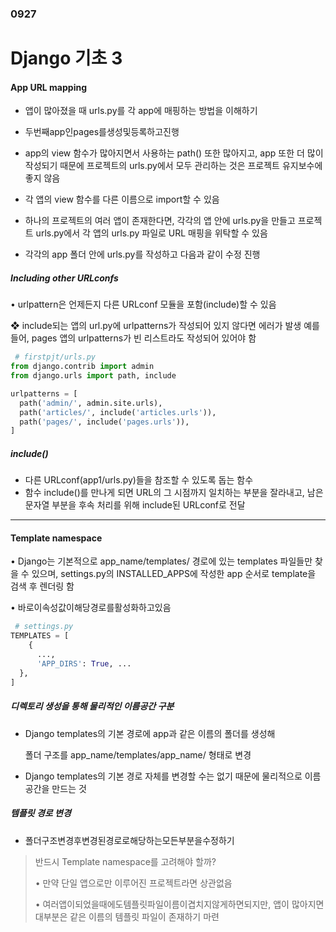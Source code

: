 ### 0927

# Django 기초 3

#### App URL mapping

- 앱이 많아졌을 때 urls.py를 각 app에 매핑하는 방법을 이해하기
- 두번째app인pages를생성및등록하고진행
- app의 view 함수가 많아지면서 사용하는 path() 또한 많아지고,
   app 또한 더 많이 작성되기 때문에 프로젝트의 urls.py에서 모두 관리하는 것은 프로젝트 유지보수에 좋지 않음

- 각 앱의 view 함수를 다른 이름으로 import할 수 있음

- 하나의 프로젝트의 여러 앱이 존재한다면, 각각의 앱 안에 urls.py을 만들고 프로젝트 urls.py에서 각 앱의 urls.py 파일로 URL 매핑을 위탁할 수 있음
- 각각의 app 폴더 안에 urls.py를 작성하고 다음과 같이 수정 진행

##### Including other URLconfs

• urlpattern은 언제든지 다른 URLconf 모듈을 포함(include)할 수 있음

❖ include되는 앱의 url.py에 urlpatterns가 작성되어 있지 않다면 에러가 발생 예를 들어, pages 앱의 urlpatterns가 빈 리스트라도 작성되어 있어야 함

```python
 # firstpjt/urls.py
from django.contrib import admin
from django.urls import path, include

urlpatterns = [
  path('admin/', admin.site.urls), 
  path('articles/', include('articles.urls')), 
  path('pages/', include('pages.urls')),
]
```

##### include()

- 다른 URLconf(app1/urls.py)들을 참조할 수 있도록 돕는 함수
- 함수 include()를 만나게 되면 URL의 그 시점까지 일치하는 부분을 잘라내고, 남은 문자열 부분을 후속 처리를 위해 include된 URLconf로 전달

------------------

#### Template namespace

• Django는 기본적으로 app_name/templates/ 경로에 있는 templates 파일들만 찾 을 수 있으며, settings.py의 INSTALLED_APPS에 작성한 app 순서로 template을 검색 후 렌더링 함

• 바로이속성값이해당경로를활성화하고있음

```python
 # settings.py
TEMPLATES = [
    {
      ...,
      'APP_DIRS': True, ...
  }, 
]
```

##### 디렉토리 생성을 통해 물리적인 이름공간 구분

- Django templates의 기본 경로에 app과 같은 이름의 폴더를 생성해

  폴더 구조를 app_name/templates/app_name/ 형태로 변경

- Django templates의 기본 경로 자체를 변경할 수는 없기 때문에 물리적으로 이름 공간을 만드는 것

##### 템플릿 경로 변경

- 폴더구조변경후변경된경로로해당하는모든부분을수정하기

> 반드시 Template namespace를 고려해야 할까?
>
> • 만약 단일 앱으로만 이루어진 프로젝트라면 상관없음
>
> • 여러앱이되었을때에도템플릿파일이름이겹치지않게하면되지만, 앱이 많아지면 대부분은 같은 이름의 템플릿 파일이 존재하기 마련
